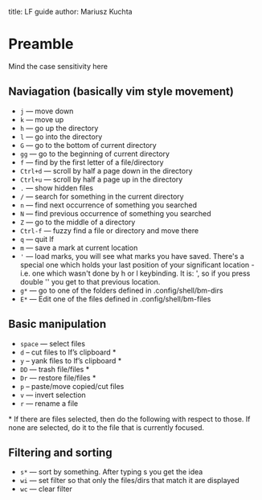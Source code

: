 title: LF guide
author: Mariusz Kuchta

# Preamble
Mind the case sensitivity here

## Naviagation (basically vim style movement)
- `j` — move down
- `k` — move up
- `h` — go up the directory
- `l` — go into the directory
- `G` — go to the bottom of current directory
- `gg` — go to the beginning of current directory
- `f` — find by the first letter of a file/directory
- `Ctrl+d` — scroll by half a page down in the directory
- `Ctrl+u` — scroll by half a page up in the directory
- `.` — show hidden files
- `/` — search for something in the current directory
- `n` — find next occurrence of something you searched
- `N` — find previous occurrence of something you searched
- `Z` — go to the middle of a directory
- `Ctrl-f` — fuzzy find a file or directory and move there
- `q` — quit lf
- `m` — save a mark at current location
- `'` — load marks, you will see what marks you have saved. There's a special one which holds your last position of your significant location - i.e. one which wasn't done by h or l keybinding. It is: ', so if you press double '' you get to that previous location.
- `g*` — go to one of the folders defined in .config/shell/bm-dirs
- `E*` — Edit one of the files defined in .config/shell/bm-files


## Basic manipulation
- `space` — select files
- `d` – cut files to lf’s clipboard *
- `y` – yank files to lf’s clipboard *
- `DD` — trash file/files *
- `Dr` — restore file/files *
- `p` – paste/move copied/cut files
- `v` — invert selection
- `r` — rename a file

\* If there are files selected, then do the following with respect to those. If none are selected, do it to the file that is currently focused.

## Filtering and sorting
- `s*` — sort by something. After typing s you get the idea
- `wi` — set filter so that only the files/dirs that match it are displayed
- `wc` — clear filter


